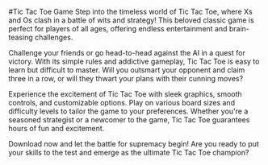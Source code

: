 #Tic Tac Toe Game
Step into the timeless world of Tic Tac Toe, where Xs and Os clash in a battle of wits and strategy! This beloved classic game is perfect for players of all ages, offering endless entertainment and brain-teasing challenges.

Challenge your friends or go head-to-head against the AI in a quest for victory. With its simple rules and addictive gameplay, Tic Tac Toe is easy to learn but difficult to master. Will you outsmart your opponent and claim three in a row, or will they thwart your plans with their cunning moves?

Experience the excitement of Tic Tac Toe with sleek graphics, smooth controls, and customizable options. Play on various board sizes and difficulty levels to tailor the game to your preferences. Whether you're a seasoned strategist or a newcomer to the game, Tic Tac Toe guarantees hours of fun and excitement.

Download now and let the battle for supremacy begin! Are you ready to put your skills to the test and emerge as the ultimate Tic Tac Toe champion?

